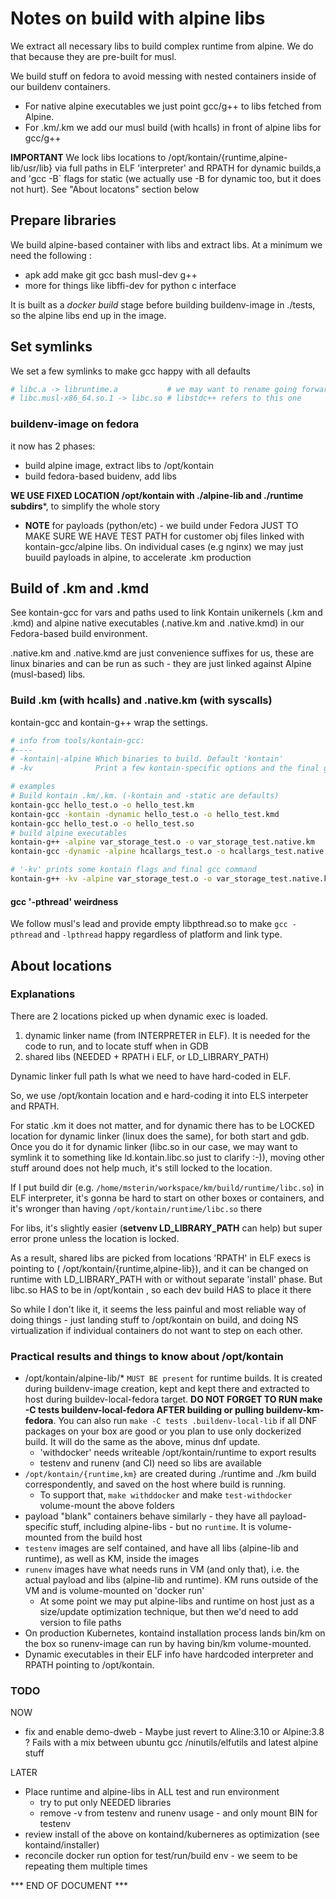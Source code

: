 # Notes on build with alpine libs

We extract all necessary libs to build complex runtime from alpine. We do that because they are pre-built for musl.

We build stuff on fedora to avoid messing with nested containers inside of our buildenv containers.

* For native alpine executables we just point gcc/g++ to libs fetched from Alpine.
* For .km/.km we add our musl build (with hcalls) in front of alpine libs for gcc/g++

**IMPORTANT** We lock libs locations to /opt/kontain/{runtime,alpine-lib/usr/lib} via full paths in ELF 'interpreter' and RPATH for dynamic builds,a and 'gcc -B` flags for static (we actually use -B for dynamic too, but it does not hurt). See "About locatons" section below

## Prepare libraries

We build alpine-based container with libs and extract libs. At a minimum we need the following :

* apk add make git gcc bash musl-dev g++
* more for things like libffi-dev for python c interface

It is built as a *docker build* stage before building buildenv-image in ./tests, so the alpine libs end up in the image.

## Set symlinks

We set a few symlinks to make gcc happy with all defaults

```sh
# libc.a -> libruntime.a           # we may want to rename going forward
# libc.musl-x86_64.so.1 -> libc.so # libstdc++ refers to this one
```

### buildenv-image on fedora

it now has 2 phases:

* build alpine image, extract libs to /opt/kontain
* build fedora-based buidenv, add libs

**WE USE FIXED LOCATION /opt/kontain with ./alpine-lib and ./runtime subdirs***, to simplify the whole story

* **NOTE** for payloads (python/etc) - we build under Fedora JUST TO MAKE SURE WE HAVE TEST PATH for customer obj files linked with kontain-gcc/alpine libs. On individual cases (e.g nginx) we may just buuild payloads in alpine, to accelerate .km production

## Build of .km and .kmd

See kontain-gcc for vars and paths used to link Kontain unikernels (.km and .kmd) and alpine native executables (.native.km and .native.kmd) in our Fedora-based build environment.

.native.km and .native.kmd are just convenience suffixes for us, these are linux binaries and can be run as such - they are just linked against Alpine (musl-based) libs.

### Build .km (with hcalls) and .native.km (with syscalls)

kontain-gcc and kontain-g++ wrap the settings.


```sh
# info from tools/kontain-gcc:
#----
# -kontain|-alpine Which binaries to build. Default 'kontain'
# -kv              Print a few kontain-specific options and the final gcc command

# examples
# Build kontain .km/.km. (-kontain and -static are defaults)
kontain-gcc hello_test.o -o hello_test.km
kontain-gcc -kontain -dynamic hello_test.o -o hello_test.kmd
kontain-gcc hello_test.o -o hello_test.so
# build alpine executables
kontain-g++ -alpine var_storage_test.o -o var_storage_test.native.km
kontain-gcc -dynamic -alpine hcallargs_test.o -o hcallargs_test.native.kmd libhelper.a

# '-kv' prints some kontain flags and final gcc command
kontain-g++ -kv -alpine var_storage_test.o -o var_storage_test.native.km
```

#### gcc '-pthread' weirdness

We follow musl's lead and provide empty libpthread.so to make `gcc -pthread` and `-lpthread` happy regardless of platform and link type.

## About locations

### Explanations

There are 2 locations picked up when dynamic exec is loaded.

1. dynamic linker name (from INTERPRETER in ELF). It is needed for the code to run, and to locate stuff when in GDB
1. shared libs (NEEDED + RPATH i ELF, or LD_LIBRARY_PATH)

Dynamic linker full path ls what we need to have hard-coded in ELF.

So, we use /opt/kontain location and e hard-coding it into ELS interpeter and RPATH.

For static .km it does not matter, and for dynamic there has to be LOCKED location for dynamic linker (linux does the same), for both start and gdb. Once you do it for dynamic linker (libc.so in our case, we may want to symlink it to something like ld.kontain.libc.so just to clarify :-)), moving other stuff around does not help much, it's still locked to the location.

If I put build dir (e.g. `/home/msterin/workspace/km/build/runtime/libc.so`) in ELF interpreter, it's gonna be hard to start on other boxes or containers, and it's wronger than having `/opt/kontain/runtime/libc.so` there

For libs, it's slightly easier (**setvenv LD_LIBRARY_PATH** can help) but super error prone unless the location is locked.

As a result, shared libs are picked from locations 'RPATH' in ELF execs is pointing to ( /opt/kontain/{runtime,alpine-lib}), and it can be changed on runtime with LD_LIBRARY_PATH with or without separate 'install' phase. But libc.so HAS to be in /opt/kontain , so each dev build HAS to place it there

So while I don't like it, it seems the less painful and most reliable way of doing things - just landing stuff to /opt/kontain on build, and doing NS virtualization if individual containers do not want to step on each other.


### Practical results and things to know about /opt/kontain

* /opt/kontain/alpine-lib/* `MUST BE present` for runtime builds. It is created during buildenv-image creation, kept and kept there and extracted to host during buildev-local-fedora target. **DO NOT FORGET TO RUN make -C tests buildenv-local-fedora AFTER building or pulling buildenv-km-fedora**.
You can also run `make -C tests .buildenv-local-lib` if all DNF packages on your box are good or you plan to use only dockerized build. It will do the same as the above, minus dnf update.
  * 'withdocker' needs writeable /opt/kontain/runtime to export results
  * testenv and runenv (and CI) need so libs are available
* `/opt/kontain/{runtime,km}` are created during ./runtime and ./km build correspondently, and saved on the host where build is running.
  * To support that, `make withddocker` and make `test-withdocker` volume-mount the above folders
* payload "blank" containers behave similarly - they have all payload-specific stuff, including alpine-libs - but no `runtime`. It is volume-mounted from the build host
* `testenv` images are self contained, and have all libs (alpine-lib and runtime), as well as KM, inside the images
* `runenv` images have what needs runs in VM (and only that), i.e. the actual payload and libs (alpine-lib and runtime). KM runs outside of the VM and is volume-mounted on 'docker run'
  * At some point we may put alpine-libs and runtime on host just as a size/update optimization technique, but then we'd need to add version to file paths
* On production Kubernetes, kontaind installation process lands bin/km on the box so runenv-image can run by having bin/km volume-mounted.
* Dynamic executables in their ELF info have hardcoded interpreter and RPATH pointing to /opt/kontain.

### TODO

NOW

* fix and enable demo-dweb - Maybe just revert to Aline:3.10 or Alpine:3.8 ? Fails with a mix between ubuntu gcc /ninutils/elfutils and latest alpine stuff

LATER

* Place runtime and alpine-libs in ALL test and run environment
  * try to put only NEEDED libraries
  * remove -v from testenv and runenv usage - and only mount BIN for testenv
* review install of the above on kontaind/kuberneres as optimization (see kontaind/installer)
* reconcile docker run option for test/run/build env - we seem to be repeating them multiple times

*** END OF DOCUMENT ***
